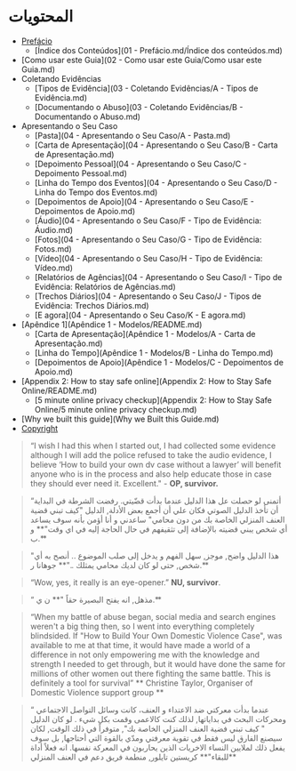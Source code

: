 # المحتويات
* [Prefácio](README.md)
    * [Índice dos Conteúdos](01 - Prefácio.md/Índice dos conteúdos.md)
* [Como usar este Guia](02 - Como usar este Guia/Como usar este Guia.md)
* Coletando Evidências
    * [Tipos de Evidência](03 - Coletando Evidências/A - Tipos de Evidência.md)
    * [Documentando o Abuso](03 - Coletando Evidências/B - Documentando o Abuso.md)
* Apresentando o Seu Caso
    * [Pasta](04 - Apresentando o Seu Caso/A - Pasta.md)
    * [Carta de Apresentação](04 - Apresentando o Seu Caso/B - Carta de Apresentação.md)
    * [Depoimento Pessoal](04 - Apresentando o Seu Caso/C - Depoimento Pessoal.md)
    * [Linha do Tempo dos Eventos](04 - Apresentando o Seu Caso/D - Linha do Tempo dos Eventos.md)
    * [Depoimentos de Apoio](04 - Apresentando o Seu Caso/E - Depoimentos de Apoio.md)
    * [Áudio](04 - Apresentando o Seu Caso/F - Tipo de Evidência: Áudio.md)
    * [Fotos](04 - Apresentando o Seu Caso/G - Tipo de Evidência: Fotos.md)
    * [Vídeo](04 - Apresentando o Seu Caso/H - Tipo de Evidência: Vídeo.md)
    * [Relatórios de Agências](04 - Apresentando o Seu Caso/I - Tipo de Evidência: Relatórios de Agências.md)
    * [Trechos Diários](04 - Apresentando o Seu Caso/J - Tipos de Evidência: Trechos Diários.md)
    * [E agora](04 - Apresentando o Seu Caso/K - E agora.md)
* [Apêndice 1](Apêndice 1 - Modelos/README.md)
    * [Carta de Apresentação](Apêndice 1 - Modelos/A - Carta de Apresentação.md)
    * [Linha do Tempo](Apêndice 1 - Modelos/B - Linha do Tempo.md)
    * [Depoimentos de Apoio](Apêndice 1 - Modelos/C - Depoimentos de Apoio.md)
* [Appendix 2: How to stay safe online](Appendix 2: How to Stay Safe Online/README.md)
    * [5 minute online privacy checkup](Appendix 2: How to Stay Safe Online/5 minute online privacy checkup.md)
* [Why we built this guide](Why we Built this Guide.md)
* [Copyright](Copyright.md)


> “I wish I had this when I started  out, I had collected some evidence although I will add the police refused to take the audio evidence, I believe ‘How to build your own dv case without a lawyer’ will benefit anyone who is in the process and also help educate those in case they should ever need it. Excellent." - **OP, survivor.**

> “أتمنى لو حصلت عل هذا الدليل عندما بدأت قضّيتي. رفضت الشرطة في البداية أن تأخذ الدليل الصوتي فكان علي أن أجمع بعض الأدلة, الدليل "كيف تبني قضية العنف المنزلي الخاصة بك من دون محامي" ساعدني و أنا أؤمن بأنه سوف يساعد أي شخص يبني قضيته بالإضافة إلى تثقيفهم في حال الحاجة إليه في اي وقت"** و ب.**


> "هذا الدليل واضح, موجز, سهل الفهم و يدخل إلى صلب الموضوع .. أنصح به أي شخص, حتى لو كان لديك محامي يمثلك .."** جوهانا ر.**

> “Wow, yes, it really is an eye-opener.” **NU, survivor**.

> “ مذهل, انه يفتح البصيرة حقاً "** ن ي.**

> “When my battle of abuse began, social media and search engines weren't a big thing then, so I went into everything completely blindsided. If "How to Build Your Own Domestic Violence Case", was available to me at that time, it would have made a world of a difference in not only empowering me with the knowledge and strength I needed to get through, but it would have done the same for millions of other women out there fighting the same battle. This is definitely a tool for survival”
** Christine Taylor, Organiser of Domestic Violence support group **

> “ عندما بدأت معركتي ضد الاعتداء و العنف، كانت وسائل التواصل الاجتماعي ومحركات البحث في بداياتها, لذلك كنت كالاعمى وقمت بكل شيء . لو كان الدليل " كيف تبني فضية العنف المنزلي الخاصة بك", متوفراً في ذلك الوقت, لكان سيصنع الفارق ليس فقط في تقوية معرفتي ومدّي بالقوة التي أحتاجها, بل سوف يفعل ذلك لملايين النساء الاخريات الذين يحاربون في المعركة نفسها. انه فعلاً أداة للبقاء"** كريستين تايلور, منطمة فريق دعم في العنف المنزلي**



